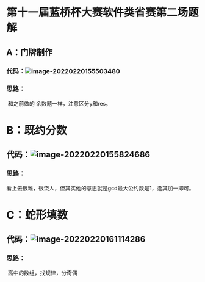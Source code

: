 # 第十一届蓝桥杯大赛软件类省赛第二场题解

## A：门牌制作

### 代码：![image-20220220155503480](C:\Users\lenovo\AppData\Roaming\Typora\typora-user-images\image-20220220155503480.png)

### 思路：

​			和之前做的 余数题一样，注意区分y和res。

# B：既约分数

## 代码：![image-20220220155824686](C:\Users\lenovo\AppData\Roaming\Typora\typora-user-images\image-20220220155824686.png)

### 思路：

​			看上去很难，很饶人，但其实他的意思就是gcd最大公约数是1，逢其加一即可。

# C：蛇形填数

## 代码：![image-20220220161114286](C:\Users\lenovo\AppData\Roaming\Typora\typora-user-images\image-20220220161114286.png)

### 思路：

​			高中的数组，找规律，分奇偶